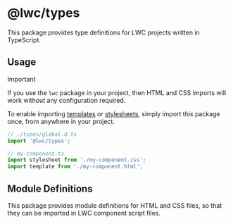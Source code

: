 # @lwc/types

This package provides type definitions for LWC projects written in TypeScript.

## Usage

> [!IMPORTANT]
> If you use the `lwc` package in your project, then HTML and CSS imports will work without any configuration required.

To enable importing [templates](https://lwc.dev/guide/html_templates) or [stylesheets](https://lwc.dev/guide/css), simply import this package once, from anywhere in your project.

```ts
// ./types/global.d.ts
import '@lwc/types';

// my-component.ts
import stylesheet from './my-component.css';
import template from './my-component.html';
```

## Module Definitions

This package provides module definitions for HTML and CSS files, so that they can be imported in LWC component script files.
